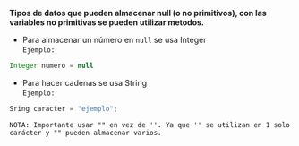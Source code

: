 **Tipos de datos que pueden almacenar null (o no primitivos), 
con las variables no primitivas se pueden utilizar metodos.**

- Para almacenar un número en `null` se usa Integer  
`Ejemplo:`
```java
Integer numero = null
```
- Para hacer cadenas se usa String  
`Ejemplo:`
```java
Sring caracter = "ejemplo";
```
`NOTA: Importante usar "" en vez de ''. Ya que '' se utilizan en 1 solo carácter y "" pueden almacenar varios.`
